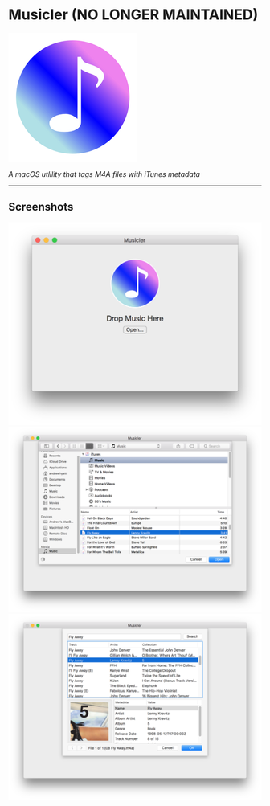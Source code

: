 # Musicler (NO LONGER MAINTAINED)

![The icon of Musicler][icon]

*A macOS utlility that tags M4A files with iTunes metadata*

---

## Screenshots
![A screenshot of the main screen][demo-main]
![A screenshot of selecting files][demo-selection]
![A screnshot of the metadata display][demo-display]

[icon]: Icons/App.png
[demo-main]: Screenshots/demo-main.png
[demo-selection]: Screenshots/demo-selection.png
[demo-display]: Screenshots/demo-display.png
